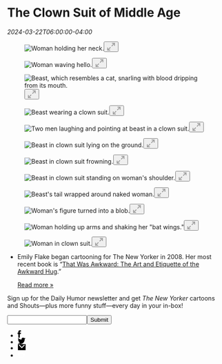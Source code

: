 # The Clown Suit of Middle Age

<div><i>2024-03-22T06:00:00-04:00</i></div><div><img alt="" src="https://media.newyorker.com/photos/65f9f02bd8c4ccf63cf975a3/16:9/w_1200,h_630,c_limit/0_Flake_beast.jpg" /></div><article><div><div><div id="articleBody"><div><div><div><div><div tabindex="0"><figure><div><div></div><div><div tabindex="0"><source media="(min-width: 1280px)" /><source media="(min-width: 1024px)" /><source media="(min-width: 768px)" /><source /><img alt="Woman holding her neck." src="https://media.newyorker.com/photos/65f9f02bd1c7b9cf0fd137f0/master/w_727,c_limit/1_Flake_beast.jpg" title="" /><button><div><i><svg height="18" viewBox="0 0 18 18" width="18" xmlns="http://www.w3.org/2000/svg"><path d="M2 14.6l5-5 1.5 1.3-5 5H7v2H0v-7h2v3.6zM16 3.4l-5 5-1.5-1.3 5-5H11V0h7v7h-2V3.4z" fill="#A2A2A2" fill-rule="evenodd"></svg></i></div></button></div></div></div></figure></div></div></div><div><div><div tabindex="0"><figure><div><div></div><div><div tabindex="0"><source media="(min-width: 1280px)" /><source media="(min-width: 1024px)" /><source media="(min-width: 768px)" /><source /><img alt="Woman waving hello." src="https://media.newyorker.com/photos/65f9f02df65b49c983d82c79/master/w_727,c_limit/2_Flake_beast.jpg" title="" /><button><div><i><svg height="18" viewBox="0 0 18 18" width="18" xmlns="http://www.w3.org/2000/svg"><path d="M2 14.6l5-5 1.5 1.3-5 5H7v2H0v-7h2v3.6zM16 3.4l-5 5-1.5-1.3 5-5H11V0h7v7h-2V3.4z" fill="#A2A2A2" fill-rule="evenodd"></svg></i></div></button></div></div></div></figure></div></div></div><div><div><div tabindex="0"><figure><div><div></div><div><div tabindex="0"><source media="(min-width: 1280px)" /><source media="(min-width: 1024px)" /><source media="(min-width: 768px)" /><source /><img alt="Beast, which resembles a cat, snarling with blood dripping from its mouth." src="https://media.newyorker.com/photos/65f9f02d06bb5d4292645132/master/w_727,c_limit/3_Flake_beast.jpg" title="" /><button><div><i><svg height="18" viewBox="0 0 18 18" width="18" xmlns="http://www.w3.org/2000/svg"><path d="M2 14.6l5-5 1.5 1.3-5 5H7v2H0v-7h2v3.6zM16 3.4l-5 5-1.5-1.3 5-5H11V0h7v7h-2V3.4z" fill="#A2A2A2" fill-rule="evenodd"></svg></i></div></button></div></div></div></figure></div></div></div><div><div><div tabindex="0"><figure><div><div></div><div><div tabindex="0"><source media="(min-width: 1280px)" /><source media="(min-width: 1024px)" /><source media="(min-width: 768px)" /><source /><img alt="Beast wearing a clown suit." src="https://media.newyorker.com/photos/65f9f02ba7099ee1e015af27/master/w_727,c_limit/4_Flake_beast.jpg" title="" /><button><div><i><svg height="18" viewBox="0 0 18 18" width="18" xmlns="http://www.w3.org/2000/svg"><path d="M2 14.6l5-5 1.5 1.3-5 5H7v2H0v-7h2v3.6zM16 3.4l-5 5-1.5-1.3 5-5H11V0h7v7h-2V3.4z" fill="#A2A2A2" fill-rule="evenodd"></svg></i></div></button></div></div></div></figure></div></div></div><div><div><div tabindex="0"><figure><div><div></div><div><div tabindex="0"><source media="(min-width: 1280px)" /><source media="(min-width: 1024px)" /><source media="(min-width: 768px)" /><source /><img alt="Two men laughing and pointing at beast in a clown suit." src="https://media.newyorker.com/photos/65f9f02bf3ffe7ea4ea3f4c1/master/w_727,c_limit/5_Flake_beast.jpg" title="" /><button><div><i><svg height="18" viewBox="0 0 18 18" width="18" xmlns="http://www.w3.org/2000/svg"><path d="M2 14.6l5-5 1.5 1.3-5 5H7v2H0v-7h2v3.6zM16 3.4l-5 5-1.5-1.3 5-5H11V0h7v7h-2V3.4z" fill="#A2A2A2" fill-rule="evenodd"></svg></i></div></button></div></div></div></figure></div></div></div><div><div><div tabindex="0"><figure><div><div></div><div><div tabindex="0"><source media="(min-width: 1280px)" /><source media="(min-width: 1024px)" /><source media="(min-width: 768px)" /><source /><img alt="Beast in clown suit lying on the ground." src="https://media.newyorker.com/photos/65f9f02d9ecf2072fc197710/master/w_727,c_limit/6_Flake_beast.jpg" title="" /><button><div><i><svg height="18" viewBox="0 0 18 18" width="18" xmlns="http://www.w3.org/2000/svg"><path d="M2 14.6l5-5 1.5 1.3-5 5H7v2H0v-7h2v3.6zM16 3.4l-5 5-1.5-1.3 5-5H11V0h7v7h-2V3.4z" fill="#A2A2A2" fill-rule="evenodd"></svg></i></div></button></div></div></div></figure></div></div></div><div><div><div tabindex="0"><figure><div><div></div><div><div tabindex="0"><source media="(min-width: 1280px)" /><source media="(min-width: 1024px)" /><source media="(min-width: 768px)" /><source /><img alt="Beast in clown suit frowning." src="https://media.newyorker.com/photos/65f9f02d007548368ae90a1f/master/w_727,c_limit/7_Flake_beast.jpg" title="" /><button><div><i><svg height="18" viewBox="0 0 18 18" width="18" xmlns="http://www.w3.org/2000/svg"><path d="M2 14.6l5-5 1.5 1.3-5 5H7v2H0v-7h2v3.6zM16 3.4l-5 5-1.5-1.3 5-5H11V0h7v7h-2V3.4z" fill="#A2A2A2" fill-rule="evenodd"></svg></i></div></button></div></div></div></figure></div></div></div><div><div><div tabindex="0"><figure><div><div></div><div><div tabindex="0"><source media="(min-width: 1280px)" /><source media="(min-width: 1024px)" /><source media="(min-width: 768px)" /><source /><img alt="Beast in clown suit standing on woman&#x27;s shoulder." src="https://media.newyorker.com/photos/65f9f02bf42eec1d1a6a5509/master/w_727,c_limit/8_Flake_beast.jpg" title="" /><button><div><i><svg height="18" viewBox="0 0 18 18" width="18" xmlns="http://www.w3.org/2000/svg"><path d="M2 14.6l5-5 1.5 1.3-5 5H7v2H0v-7h2v3.6zM16 3.4l-5 5-1.5-1.3 5-5H11V0h7v7h-2V3.4z" fill="#A2A2A2" fill-rule="evenodd"></svg></i></div></button></div></div></div></figure></div></div></div><div><div><div tabindex="0"><figure><div><div></div><div><div tabindex="0"><source media="(min-width: 1280px)" /><source media="(min-width: 1024px)" /><source media="(min-width: 768px)" /><source /><img alt="Beast&#x27;s tail wrapped around naked woman." src="https://media.newyorker.com/photos/65f9f02d623ebca2bbbc413c/master/w_727,c_limit/9_Flake_beast.jpg" title="" /><button><div><i><svg height="18" viewBox="0 0 18 18" width="18" xmlns="http://www.w3.org/2000/svg"><path d="M2 14.6l5-5 1.5 1.3-5 5H7v2H0v-7h2v3.6zM16 3.4l-5 5-1.5-1.3 5-5H11V0h7v7h-2V3.4z" fill="#A2A2A2" fill-rule="evenodd"></svg></i></div></button></div></div></div></figure></div></div></div><div><div><div tabindex="0"><figure><div><div></div><div><div tabindex="0"><source media="(min-width: 1280px)" /><source media="(min-width: 1024px)" /><source media="(min-width: 768px)" /><source /><img alt="Woman&#x27;s figure turned into a blob." src="https://media.newyorker.com/photos/65f9f02e176fd6107f3614c7/master/w_727,c_limit/10_Flake_beast.jpg" title="" /><button><div><i><svg height="18" viewBox="0 0 18 18" width="18" xmlns="http://www.w3.org/2000/svg"><path d="M2 14.6l5-5 1.5 1.3-5 5H7v2H0v-7h2v3.6zM16 3.4l-5 5-1.5-1.3 5-5H11V0h7v7h-2V3.4z" fill="#A2A2A2" fill-rule="evenodd"></svg></i></div></button></div></div></div></figure></div></div></div><div><div><div tabindex="0"><figure><div><div></div><div><div tabindex="0"><source media="(min-width: 1280px)" /><source media="(min-width: 1024px)" /><source media="(min-width: 768px)" /><source /><img alt="Woman holding up arms and shaking her &quot;bat wings.&quot;" src="https://media.newyorker.com/photos/65f9f02b844b0ddd9fced529/master/w_727,c_limit/11_Flake_beast.jpg" title="" /><button><div><i><svg height="18" viewBox="0 0 18 18" width="18" xmlns="http://www.w3.org/2000/svg"><path d="M2 14.6l5-5 1.5 1.3-5 5H7v2H0v-7h2v3.6zM16 3.4l-5 5-1.5-1.3 5-5H11V0h7v7h-2V3.4z" fill="#A2A2A2" fill-rule="evenodd"></svg></i></div></button></div></div></div></figure></div></div></div><div><div><div tabindex="0"><figure><div><div></div><div><div tabindex="0"><source media="(min-width: 1280px)" /><source media="(min-width: 1024px)" /><source media="(min-width: 768px)" /><source /><img alt="Woman in clown suit." src="https://media.newyorker.com/photos/65f9f02daedd2e874dceb846/master/w_727,c_limit/12_Flake_beast.jpg" title="" /><button><div><i><svg height="18" viewBox="0 0 18 18" width="18" xmlns="http://www.w3.org/2000/svg"><path d="M2 14.6l5-5 1.5 1.3-5 5H7v2H0v-7h2v3.6zM16 3.4l-5 5-1.5-1.3 5-5H11V0h7v7h-2V3.4z" fill="#A2A2A2" fill-rule="evenodd"></svg></i></div></button></div></div></div></figure></div></div></div></div></div></div><footer><div><div><ul><li><p>Emily Flake began cartooning for The New Yorker in 2008. Her most recent book is “<a href="https://www.amazon.com/dp/1984879588/?tag=thneyo0f-20">That Was Awkward: The Art and Etiquette of the Awkward Hug</a>.”</p><a href="https://feedx.net/contributors/emily-flake">Read more »</a></li></ul></div></div><div><div></div></div><div><form><section><p>Sign up for the Daily Humor newsletter and get <i>The New Yorker</i> cartoons and Shouts—plus more funny stuff—every day in your in-box!</p><div><input autocomplete="on" name="" type="email" /><button type="submit">Submit</button></div></section></form></div></footer></div><aside><div><div><div><div><div></div></div></div></div><div></div><div><div><div><div></div></div></div></div></div></aside><div><ul><li><a href="https://www.facebook.com/sharer/sharer.php?u=https%3A%2F%2Fwww.newyorker.com%2Fhumor%2Fshouts-murmurs%2Fthe-clown-suit-of-middle-age&amp;display=popup&amp;ref=plugin"><div><i><svg height="17" viewBox="0 0 8 17" width="8" xmlns="http://www.w3.org/2000/svg"><path d="M1.7323 17H5.2V8.499h2.3135L7.82 5.5698H5.2l.0037-1.4667c0-.7634.072-1.1733 1.154-1.1733h1.4458V0h-2.314C2.7104 0 1.7324 1.4214 1.7324 3.811v1.7588H0v2.9297h1.7323V17z" fill="#000" fill-rule="evenodd"></svg></i></div></a></li><li><a href="https://twitter.com/intent/tweet?original_referer=https%3A%2F%2Fwww.newyorker.com%2Fhumor%2Fshouts-murmurs%2Fthe-clown-suit-of-middle-age&amp;text=The%20Clown%20Suit%20of%20Middle%20Age&amp;tw_p=tweetbutton&amp;url=https%3A%2F%2Fwww.newyorker.com%2Fhumor%2Fshouts-murmurs%2Fthe-clown-suit-of-middle-age"><div><i><svg height="15" viewBox="0 0 19 15" width="19" xmlns="http://www.w3.org/2000/svg"><path d="M18.223 1.739c-.654.295-1.3565.4943-2.094.584.7527-.459 1.3308-1.1858 1.603-2.0518-.7045.425-1.4847.7336-2.3152.9C14.7518.4504 13.8043 0 12.7558 0c-2.0137 0-3.646 1.6605-3.646 3.7084 0 .2908.032.5737.0943.8452-3.03-.1547-5.7164-1.631-7.5146-3.8748-.3138.5478-.4936 1.1848-.4936 1.8644 0 1.2866.6436 2.4217 1.622 3.0868-.5977-.0192-1.16-.186-1.6515-.464l-.0003.0468c0 1.7968 1.2567 3.2957 2.9246 3.6364-.306.0847-.628.13-.9605.13-.235 0-.4632-.0232-.686-.0665.464 1.4733 1.8105 2.5455 3.406 2.5755-1.248.9946-2.82 1.5875-4.528 1.5875-.2943 0-.5845-.0176-.8698-.0518 1.6136 1.052 3.53 1.666 5.5888 1.666 6.706 0 10.3733-5.651 10.3733-10.5515 0-.1608-.0036-.3208-.0106-.4798.7123-.5228 1.3304-1.176 1.8192-1.9197" fill="#000" fill-rule="evenodd"></svg></i></div></a></li><li><a href="mailto:?subject=From%20newyorker.com:%20The%20Clown%20Suit%20of%20Middle%20Age&amp;body=We%20all%20have%20a%20beast%20inside%20us%2C%20right%3F%20Well%2C%20middle%20age%20takes%20that%20beast%20and%20makes%20it%20wear%20a%20clown%20suit.%20Everything%20in%20you%20that%20was%20fun%20is%20now%20foolish%20and%20gross.%0D%0Ahttps%3A%2F%2Fwww.newyorker.com%2Fhumor%2Fshouts-murmurs%2Fthe-clown-suit-of-middle-age"><div><i><svg height="14" viewBox="0 0 19 14" width="19" xmlns="http://www.w3.org/2000/svg"><path d="M9.7902 9.4853l-.003-.003-.004.003-6.9808-7.071 1.396-1.414 5.5888 5.66 5.588-5.66 1.396 1.414-6.981 7.071zm-8.9624 4.515h17.7707v-14H.8278v14z" fill="#000" fill-rule="evenodd"></svg></i></div></a></li><li><a href="https://feedx.net/rss/newyorker.xml"><div><i><svg height="17" viewBox="0 0 17 17" width="17" xmlns="http://www.w3.org/2000/svg"><g fill="#FFF" fill-rule="evenodd"><path d="M4.9688 1.988h8.008v2.009h.999V1.988c0-.559-.456-.999-.999-.999h-8.008c-.559 0-.999.456-.999.999v2.009h.999V1.988zM14.9857 8.0037c-.559 0-.999-.456-.999-.999 0-.559.456-.999.999-.999.559 0 .999.456.999.999.016.543-.44.999-.999.999zm-1.993 8.008h-8.024v-7.009h8.008v7.015h.016v-.006zm3.008-11.016H1.9777c-.56 0-.999.456-.999.999v5.001c0 .559.456.998.999.998h2.008v4.007c0 .559.456.999.999.999h8.008c.56 0 .999-.456.999-.999v-3.985h2.009c.559 0 .999-.456.999-.999v-5.022c0-.543-.456-.999-.999-.999z"><path d="M5.979 11.012h4.007v-.999H5.979M5.979 13.01h6.016v-.999H5.979M5.979 15.018h6.016v-.999H5.979"></g></svg></i></div></a></li></ul></div></div><div><div></div></div></article>
